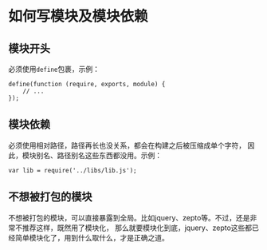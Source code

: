# 如何写模块及模块依赖

## 模块开头
必须使用`define`包裹，示例：
```
define(function (require, exports, module) {
    // ...
});
```

## 模块依赖
必须使用相对路径，路径再长也没关系，都会在构建之后被压缩成单个字符，
因此，模块别名、路径别名这些东西都没用。示例：
```
var lib = require('../libs/lib.js');
```

## 不想被打包的模块
不想被打包的模块，可以直接暴露到全局。比如jquery、zepto等。不过，还是非常不推荐这样，既然用了模块化，
那么就要模块化到底，jquery、zepto这些都已经简单模块化了，用到什么取什么，才是正确之道。
